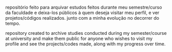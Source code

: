repositório feito para arquivar estudos feitos durante meu semestre/curso da faculdade e deixa-los públicos à quem deseja visitar meu perfil, e ver projetos/códigos realizados. junto com a minha evolução no decorrer do tempo.

repository created to archive studies conducted during my semester/course at university and make them public for anyone who wishes to visit my profile and see the projects/codes made, along with my progress over time.
